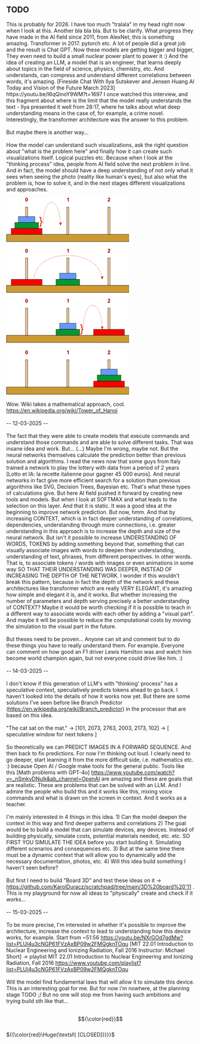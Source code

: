 <h2>TODO</h2>
This is probably for 2026. I have too much "tralala" in my head right now when I look at this. Another bla bla bla. But to be clarify. What progress they have made in the AI ​​field since 2011, from AlexNet, this is something amazing. Transformer in 2017. pytorch etc. A lot of people did a great job and the result is Chat GPT. Now these models are getting bigger and bigger, They even need to build a small nuclear power plant to power it :) And the idea of ​​creating an LLM, a model that is an engineer, that learns deeply about topics in the field of science, physics, chemistry, etc. And understands, can compress and understand different correlations between words, it's amazing. [Fireside Chat With Ilya Sutskever and Jensen Huang AI Today and Vision of the Future March 2023] https://youtu.be/I6qQinoY9WM?t=1697 I once watched this interview, and this fragment about where is the limit that the model really understands the text - Ilya presented it well from 28:17, where he talks about what deep understanding means in the case of, for example, a crime novel. Interestingly, the transformer architecture was the answer to this problem.
<br /><br />
But maybe there is another way...
<br /><br />
How the model can understand such visualizations, ask the right question about "what is the problem here" and finally how it can create such visualizations itself. Logical puzzles etc. Because when I look at the "thinking process" idea, people from AI field solve the next problem in line. And in fact, the model should have a deep understanding of not only what it sees when seeing the photo (reality like human's eyes), but also what the problem is, how to solve it, and in the next stages different visualizations and approaches.

![dump](https://github.com/KarolDuracz/scratchpad/blob/main/MachineLearning/ML%20with%20EurekaLabs/03-03-2025%20-%20Hanoi%20Tower/1005_08.gif?raw=true)

Wow. Wiki takes a mathematical approach, cool. https://en.wikipedia.org/wiki/Tower_of_Hanoi
<br /><br />
-- 12-03-2025 -- 
<br /><br />
The fact that they were able to create models that execute commands and understand those commands and are able to solve different tasks. That was insane idea and work. But... (...) Maybe I'm wrong, maybe not. But the neural networks themselves calculate the prediction better than previous solution and algorithms. I read the news now that some guys from Italy trained a network to play the lottery with data from a period of 2 years [Lotto et IA: la recette italienne pour gagner 45 000 euros]. And neural networks in fact give more efficient search for a solution than previous algorithms like SVG, Decision Trees, Bayesian etc. That's what these types of calculations give. But here AI field pushed it forward by creating new tools and models. But when I look at SOFTMAX and what leads to the selection on this layer. And that it is static. It was a good idea at the beginning to improve network prediction. But now, hmm. And that by increasing CONTEXT, which is in fact deeper understanding of correlations, dependencies, understanding through more connections, i.e. greater understanding in this approach is to increase the depth and size of the neural network. But isn't it possible to increase UNDERSTANDING OF WORDS, TOKENS by adding something beyond that, something that can visually associate images with words to deepen their understanding, understanding of text, phrases, from different perspectives. In other words. That is, to associate tokens / words with images or even animations in some way SO THAT THEIR UNDERSTANDING WAS DEEPER, INSTEAD OF INCREASING THE DEPTH OF THE NETWORK. I wonder if this wouldn't break this pattern, because in fact the depth of the network and these architectures like transformer which are really VERY ELEGANT, it's amazing how simple and elegant it is, and it works. But whether increasing the number of parameters and depth serving precisely a better understanding of CONTEXT? Maybe it would be worth checking if it is possible to teach in a different way to associate words with each other by adding a "visual part". And maybe it will be possible to reduce the computational costs by moving the simulation to the visual part in the future.
<br /><br />
But theses need to be proven...  Anyone can sit and comment but to do these things you have to really understand them. For example. Everyone can comment on how good an F1 driver Lewis Hamilton was and watch him become world champion again, but not everyone could drive like him. :) 
<br /><br />
-- 14-03-2025 -- 
<br /><br />
I don't know if this generation of LLM's with "thinking' process" has a speculative context, speculatively predicts tokens ahead to go back. I haven't looked into the details of how it works now yet. But there are some solutions I've seen before like Branch Predictor (https://en.wikipedia.org/wiki/Branch_predictor) in the processor that are based on this idea. 
<br /><br />
"The cat sat on the mat." → [101, 2073, 2763, 2003, 2173, 102] → [ speculative window for next tokens ]
<br /><br />
So theoretically we can PREDICT IMAGES IN A FORWARD SEQUENCE. And then back to fix predictions. For now I'm thinking out loud. I clearly need to go deeper, start learning it from the more difficult side, i.e. mathematics etc. :) because Open AI / Google make tools for the general public. Tools like this [Math problems with GPT-4o] https://www.youtube.com/watch?v=_nSmkyDNulk&ab_channel=OpenAI are amazing and these are goals that are realistic. These are problems that can be solved with an LLM. And I admire the people who build this and it works like this, mixing voice commands and what is drawn on the screen in context. And it works as a teacher. 
<br /><br />
I'm mainly interested in 4 things in this idea. 1) Can the model deepen the context in this way and find deeper patterns and correlations 2) The goal would be to build a model that can simulate devices, any devices. Instead of building physically, simulate costs, potential materials needed, etc. etc. SO FIRST YOU SIMULATE THE IDEA before you start building it. Simulating different scenarios and consequences etc.  3) But at the same time there must be a dynamic context that will allow you to dynamically add the necessary documentation, photos, etc. 4) Will this idea build something I haven't seen before?
<br /><br />
But first I need to build "Board 3D" and test these ideas on it → https://github.com/KarolDuracz/scratchpad/tree/main/3D%20board%20'11 . This is my playground for now all ideas to "physically" create and check if it works...
<br /><br />
-- 15-03-2025 -- 
<br /><br />
To be more precise, I'm interested in whether it's possible to improve the architecture, increase the context to lead to understanding how this device works, for example. Start from ~51:56 https://youtu.be/NXrGOd7gdMw?list=PLUl4u3cNGP61FVzAxBP09w2FMQgknTOqu [MIT 22.01 Introduction to Nuclear Engineering and Ionizing Radiation, Fall 2016
Instructor: Michael Short] → playlist MIT 22.01 Introduction to Nuclear Engineering and Ionizing Radiation, Fall 2016 https://www.youtube.com/playlist?list=PLUl4u3cNGP61FVzAxBP09w2FMQgknTOqu
<br /><br />
Will the model find fundamental laws that will allow it to simulate this device. This is an interesting goal for me. But for now i'm nowhere, at the planning stage TODO ;/ But no one will stop me from having such ambitions and trying build sth like that...
<br /><br />

$${\color{red}}$$	
		${{\color{red}\Huge{\textsf{    [CLOSED]}}}}\$
